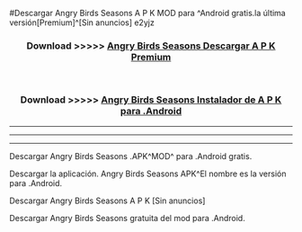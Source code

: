 #Descargar Angry Birds Seasons A P K MOD para ^Android gratis.la última versión[Premium]^[Sin anuncios] e2yjz



<div align="center">
<h3>Download >>>>> <a href="https://es-web.web.app/?es= Angry Birds Seasons">Angry Birds Seasons Descargar A P K Premium</a></h3><br>

<h3>Download >>>>> <a href="https://es-web.web.app/?es= Angry Birds Seasons">Angry Birds Seasons Instalador de A P K para .Android</a></h3>
</div>


----------------------------------------------------------

----------------------------------------------------------

----------------------------------------------------------

Descargar Angry Birds Seasons .APK^MOD^ para .Android gratis.

Descargar la aplicación. Angry Birds Seasons APK^El nombre es la versión para .Android.

Descargar Angry Birds Seasons A P K [Sin anuncios]

Descargar Angry Birds Seasons gratuita del mod para .Android.